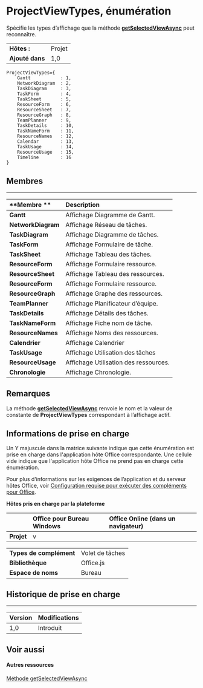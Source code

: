 
# ProjectViewTypes, énumération
Spécifie les types d’affichage que la méthode **[getSelectedViewAsync](../../reference/shared/projectdocument.getselectedviewasync.md)** peut reconnaître.

|||
|:-----|:-----|
|**Hôtes :**|Projet|
|**Ajouté dans**|1,0|

```
ProjectViewTypes={
    Gantt           : 1, 
    NetworkDiagram  : 2, 
    TaskDiagram     : 3, 
    TaskForm        : 4, 
    TaskSheet       : 5, 
    ResourceForm    : 6, 
    ResourceSheet   : 7, 
    ResourceGraph   : 8, 
    TeamPlanner     : 9, 
    TaskDetails     : 10, 
    TaskNameForm    : 11, 
    ResourceNames   : 12, 
    Calendar        : 13, 
    TaskUsage       : 14, 
    ResourceUsage   : 15, 
    Timeline        : 16
}
```


## Membres


****


|**Membre	**|**Description**|
|:-----|:-----|
|**Gantt**|Affichage Diagramme de Gantt.|
|**NetworkDiagram**|Affichage Réseau de tâches.|
|**TaskDiagram**|Affichage Diagramme de tâches.|
|**TaskForm**|Affichage Formulaire de tâche.|
|**TaskSheet**|Affichage Tableau des tâches.|
|**ResourceForm**|Affichage Formulaire ressource.|
|**ResourceSheet**|Affichage Tableau des ressources.|
|**ResourceForm**|Affichage Formulaire ressource.|
|**ResourceGraph**|Affichage Graphe des ressources.|
|**TeamPlanner**|Affichage Planificateur d’équipe.|
|**TaskDetails**|Affichage Détails des tâches.|
|**TaskNameForm**|Affichage Fiche nom de tâche.|
|**ResourceNames**|Affichage Noms des ressources.|
|**Calendrier**|Affichage Calendrier|
|**TaskUsage**|Affichage Utilisation des tâches|
|**ResourceUsage**|Affichage Utilisation des ressources.|
|**Chronologie**|Affichage Chronologie.|

## Remarques

La méthode **[getSelectedViewAsync](../../reference/shared/projectdocument.getselectedviewasync.md)** renvoie le nom et la valeur de constante de **ProjectViewTypes** correspondant à l’affichage actif.


## Informations de prise en charge


Un Y majuscule dans la matrice suivante indique que cette énumération est prise en charge dans l'application hôte Office correspondante. Une cellule vide indique que l'application hôte Office ne prend pas en charge cette énumération.

Pour plus d’informations sur les exigences de l’application et du serveur hôtes Office, voir [Configuration requise pour exécuter des compléments pour Office](../../docs/overview/requirements-for-running-office-add-ins.md).


**Hôtes pris en charge par la plateforme**


||**Office pour Bureau Windows**|**Office Online (dans un navigateur)**|
|:-----|:-----|:-----|
|**Projet**|v||

|||
|:-----|:-----|
|**Types de complément**|Volet de tâches|
|**Bibliothèque**|Office.js|
|**Espace de noms**|Bureau|

## Historique de prise en charge



****


|**Version**|**Modifications**|
|:-----|:-----|
|1,0|Introduit|

## Voir aussi



#### Autres ressources


[Méthode getSelectedViewAsync](../../reference/shared/projectdocument.getselectedviewasync.md)
